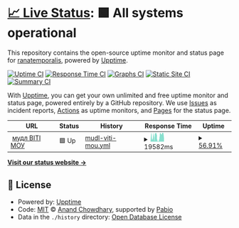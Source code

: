 # [📈 Live Status](https://ranatemporalis.github.io/upt-mon): <!--live status--> **🟩 All systems operational**

This repository contains the open-source uptime monitor and status page for [ranatemporalis](https://ranatemporalis.github.io/upt-mon), powered by [Upptime](https://github.com/upptime/upptime).

[![Uptime CI](https://github.com/ranatemporalis/upt-mon/workflows/Uptime%20CI/badge.svg)](https://github.com/ranatemporalis/upt-mon/actions?query=workflow%3A%22Uptime+CI%22)
[![Response Time CI](https://github.com/ranatemporalis/upt-mon/workflows/Response%20Time%20CI/badge.svg)](https://github.com/ranatemporalis/upt-mon/actions?query=workflow%3A%22Response+Time+CI%22)
[![Graphs CI](https://github.com/ranatemporalis/upt-mon/workflows/Graphs%20CI/badge.svg)](https://github.com/ranatemporalis/upt-mon/actions?query=workflow%3A%22Graphs+CI%22)
[![Static Site CI](https://github.com/ranatemporalis/upt-mon/workflows/Static%20Site%20CI/badge.svg)](https://github.com/ranatemporalis/upt-mon/actions?query=workflow%3A%22Static+Site+CI%22)
[![Summary CI](https://github.com/ranatemporalis/upt-mon/workflows/Summary%20CI/badge.svg)](https://github.com/ranatemporalis/upt-mon/actions?query=workflow%3A%22Summary+CI%22)

With [Upptime](https://upptime.js.org), you can get your own unlimited and free uptime monitor and status page, powered entirely by a GitHub repository. We use [Issues](https://github.com/ranatemporalis/upt-mon/issues) as incident reports, [Actions](https://github.com/ranatemporalis/upt-mon/actions) as uptime monitors, and [Pages](https://ranatemporalis.github.io/upt-mon) for the status page.

<!--start: status pages-->
<!-- This summary is generated by Upptime (https://github.com/upptime/upptime) -->
<!-- Do not edit this manually, your changes will be overwritten -->
<!-- prettier-ignore -->
| URL | Status | History | Response Time | Uptime |
| --- | ------ | ------- | ------------- | ------ |
| <img alt="" src="https://icons.duckduckgo.com/ip3/moodle.viti.edu.ua.ico" height="13"> [мудл ВІТІ МОУ](https://moodle.viti.edu.ua) | 🟩 Up | [mudl-viti-mou.yml](https://github.com/ranatemporalis/upt-mon/commits/HEAD/history/mudl-viti-mou.yml) | <details><summary><img alt="Response time graph" src="./graphs/mudl-viti-mou/response-time-week.png" height="20"> 19582ms</summary><br><a href="https://ranatemporalis.github.io/upt-mon/history/mudl-viti-mou"><img alt="Response time 19582" src="https://img.shields.io/endpoint?url=https%3A%2F%2Fraw.githubusercontent.com%2Franatemporalis%2Fupt-mon%2FHEAD%2Fapi%2Fmudl-viti-mou%2Fresponse-time.json"></a><br><a href="https://ranatemporalis.github.io/upt-mon/history/mudl-viti-mou"><img alt="24-hour response time 24144" src="https://img.shields.io/endpoint?url=https%3A%2F%2Fraw.githubusercontent.com%2Franatemporalis%2Fupt-mon%2FHEAD%2Fapi%2Fmudl-viti-mou%2Fresponse-time-day.json"></a><br><a href="https://ranatemporalis.github.io/upt-mon/history/mudl-viti-mou"><img alt="7-day response time 19582" src="https://img.shields.io/endpoint?url=https%3A%2F%2Fraw.githubusercontent.com%2Franatemporalis%2Fupt-mon%2FHEAD%2Fapi%2Fmudl-viti-mou%2Fresponse-time-week.json"></a><br><a href="https://ranatemporalis.github.io/upt-mon/history/mudl-viti-mou"><img alt="30-day response time 19582" src="https://img.shields.io/endpoint?url=https%3A%2F%2Fraw.githubusercontent.com%2Franatemporalis%2Fupt-mon%2FHEAD%2Fapi%2Fmudl-viti-mou%2Fresponse-time-month.json"></a><br><a href="https://ranatemporalis.github.io/upt-mon/history/mudl-viti-mou"><img alt="1-year response time 19582" src="https://img.shields.io/endpoint?url=https%3A%2F%2Fraw.githubusercontent.com%2Franatemporalis%2Fupt-mon%2FHEAD%2Fapi%2Fmudl-viti-mou%2Fresponse-time-year.json"></a></details> | <details><summary><a href="https://ranatemporalis.github.io/upt-mon/history/mudl-viti-mou">56.91%</a></summary><a href="https://ranatemporalis.github.io/upt-mon/history/mudl-viti-mou"><img alt="All-time uptime 56.91%" src="https://img.shields.io/endpoint?url=https%3A%2F%2Fraw.githubusercontent.com%2Franatemporalis%2Fupt-mon%2FHEAD%2Fapi%2Fmudl-viti-mou%2Fuptime.json"></a><br><a href="https://ranatemporalis.github.io/upt-mon/history/mudl-viti-mou"><img alt="24-hour uptime 81.36%" src="https://img.shields.io/endpoint?url=https%3A%2F%2Fraw.githubusercontent.com%2Franatemporalis%2Fupt-mon%2FHEAD%2Fapi%2Fmudl-viti-mou%2Fuptime-day.json"></a><br><a href="https://ranatemporalis.github.io/upt-mon/history/mudl-viti-mou"><img alt="7-day uptime 56.91%" src="https://img.shields.io/endpoint?url=https%3A%2F%2Fraw.githubusercontent.com%2Franatemporalis%2Fupt-mon%2FHEAD%2Fapi%2Fmudl-viti-mou%2Fuptime-week.json"></a><br><a href="https://ranatemporalis.github.io/upt-mon/history/mudl-viti-mou"><img alt="30-day uptime 56.91%" src="https://img.shields.io/endpoint?url=https%3A%2F%2Fraw.githubusercontent.com%2Franatemporalis%2Fupt-mon%2FHEAD%2Fapi%2Fmudl-viti-mou%2Fuptime-month.json"></a><br><a href="https://ranatemporalis.github.io/upt-mon/history/mudl-viti-mou"><img alt="1-year uptime 56.91%" src="https://img.shields.io/endpoint?url=https%3A%2F%2Fraw.githubusercontent.com%2Franatemporalis%2Fupt-mon%2FHEAD%2Fapi%2Fmudl-viti-mou%2Fuptime-year.json"></a></details>

<!--end: status pages-->

[**Visit our status website →**](https://ranatemporalis.github.io/upt-mon)

## 📄 License

- Powered by: [Upptime](https://github.com/upptime/upptime)
- Code: [MIT](./LICENSE) © [Anand Chowdhary](https://anandchowdhary.com), supported by [Pabio](https://pabio.com)
- Data in the `./history` directory: [Open Database License](https://opendatacommons.org/licenses/odbl/1-0/)
